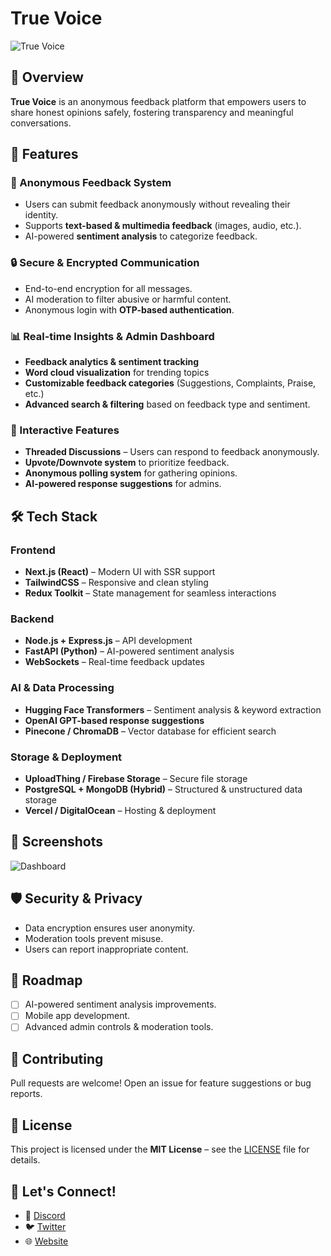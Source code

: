 # True Voice  

![True Voice](https://cdn4.vectorstock.com/i/500x500/76/23/anonymous-feedback-vector-45637623.jpg)  

## 🚀 Overview  

**True Voice** is an anonymous feedback platform that empowers users to share honest opinions safely, fostering transparency and meaningful conversations.  

## 🌟 Features  

### 📝 Anonymous Feedback System  

- Users can submit feedback anonymously without revealing their identity.  
- Supports **text-based & multimedia feedback** (images, audio, etc.).  
- AI-powered **sentiment analysis** to categorize feedback.  

### 🔒 Secure & Encrypted Communication  

- End-to-end encryption for all messages.  
- AI moderation to filter abusive or harmful content.  
- Anonymous login with **OTP-based authentication**.  

### 📊 Real-time Insights & Admin Dashboard  

- **Feedback analytics & sentiment tracking**  
- **Word cloud visualization** for trending topics  
- **Customizable feedback categories** (Suggestions, Complaints, Praise, etc.)  
- **Advanced search & filtering** based on feedback type and sentiment.  

### 💬 Interactive Features  

- **Threaded Discussions** – Users can respond to feedback anonymously.  
- **Upvote/Downvote system** to prioritize feedback.  
- **Anonymous polling system** for gathering opinions.  
- **AI-powered response suggestions** for admins.  

## 🛠️ Tech Stack  

### **Frontend**  

- **Next.js (React)** – Modern UI with SSR support  
- **TailwindCSS** – Responsive and clean styling  
- **Redux Toolkit** – State management for seamless interactions  

### **Backend**  

- **Node.js + Express.js** – API development  
- **FastAPI (Python)** – AI-powered sentiment analysis  
- **WebSockets** – Real-time feedback updates  

### **AI & Data Processing**  

- **Hugging Face Transformers** – Sentiment analysis & keyword extraction  
- **OpenAI GPT-based response suggestions**  
- **Pinecone / ChromaDB** – Vector database for efficient search  

### **Storage & Deployment**  

- **UploadThing / Firebase Storage** – Secure file storage  
- **PostgreSQL + MongoDB (Hybrid)** – Structured & unstructured data storage  
- **Vercel / DigitalOcean** – Hosting & deployment  

## 📸 Screenshots  

![Dashboard](https://your-image-url.com/dashboard.png)  

## 🛡️ Security & Privacy  

- Data encryption ensures user anonymity.  
- Moderation tools prevent misuse.  
- Users can report inappropriate content.  

## 📌 Roadmap  

- [ ] AI-powered sentiment analysis improvements.  
- [ ] Mobile app development.  
- [ ] Advanced admin controls & moderation tools.  

## 🤝 Contributing  

Pull requests are welcome! Open an issue for feature suggestions or bug reports.  

## 📄 License  

This project is licensed under the **MIT License** – see the [LICENSE](LICENSE) file for details.  

## 🎤 Let's Connect!  

- 💬 [Discord](https://discord.gg/your-server)  
- 🐦 [Twitter](https://twitter.com/yourhandle)  
- 🌐 [Website](https://yourwebsite.com)  